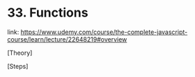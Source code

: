 # 33. Functions
link: https://www.udemy.com/course/the-complete-javascript-course/learn/lecture/22648219#overview


[Theory]





[Steps]